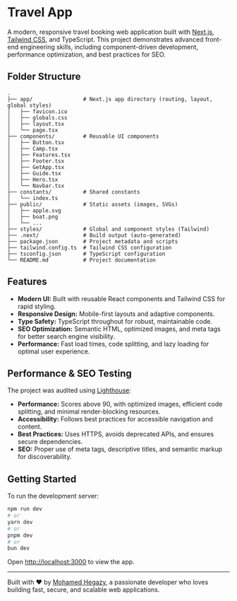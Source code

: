 # Travel App

A modern, responsive travel booking web application built with [Next.js](https://nextjs.org/), [Tailwind CSS](https://tailwindcss.com/), and TypeScript. This project demonstrates advanced front-end engineering skills, including component-driven development, performance optimization, and best practices for SEO.

## Folder Structure

```
.
├── app/                # Next.js app directory (routing, layout, global styles)
│   ├── favicon.ico
│   ├── globals.css
│   ├── layout.tsx
│   └── page.tsx
├── components/         # Reusable UI components
│   ├── Button.tsx
│   ├── Camp.tsx
│   ├── Features.tsx
│   ├── Footer.tsx
│   ├── GetApp.tsx
│   ├── Guide.tsx
│   ├── Hero.tsx
│   └── Navbar.tsx
├── constants/          # Shared constants
│   └── index.ts
├── public/             # Static assets (images, SVGs)
│   ├── apple.svg
│   ├── boat.png
│   └── ...
├── styles/             # Global and component styles (Tailwind)
├── .next/              # Build output (auto-generated)
├── package.json        # Project metadata and scripts
├── tailwind.config.ts  # Tailwind CSS configuration
├── tsconfig.json       # TypeScript configuration
└── README.md           # Project documentation
```

## Features

- **Modern UI:** Built with reusable React components and Tailwind CSS for rapid styling.
- **Responsive Design:** Mobile-first layouts and adaptive components.
- **Type Safety:** TypeScript throughout for robust, maintainable code.
- **SEO Optimization:** Semantic HTML, optimized images, and meta tags for better search engine visibility.
- **Performance:** Fast load times, code splitting, and lazy loading for optimal user experience.

## Performance & SEO Testing

The project was audited using [Lighthouse](https://developers.google.com/web/tools/lighthouse):

- **Performance:** Scores above 90, with optimized images, efficient code splitting, and minimal render-blocking resources.
- **Accessibility:** Follows best practices for accessible navigation and content.
- **Best Practices:** Uses HTTPS, avoids deprecated APIs, and ensures secure dependencies.
- **SEO:** Proper use of meta tags, descriptive titles, and semantic markup for discoverability.

## Getting Started

To run the development server:

```bash
npm run dev
# or
yarn dev
# or
pnpm dev
# or
bun dev
```

Open [http://localhost:3000](http://localhost:3000) to view the app.


------------------------------------------------------------------------------------

Built with ❤️ by [Mohamed Hegazy](https://github.com/mohamed-hegazy219427), a passionate developer who loves building fast, secure, and scalable web applications.
